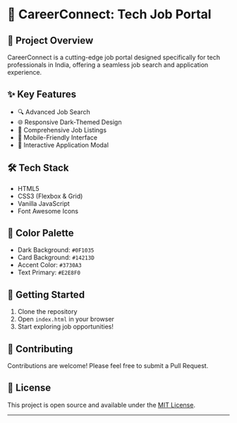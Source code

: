 # 🌟 CareerConnect: Tech Job Portal

## 🚀 Project Overview

CareerConnect is a cutting-edge job portal designed specifically for tech professionals in India, offering a seamless job search and application experience.

## ✨ Key Features

- 🔍 Advanced Job Search
- 🌐 Responsive Dark-Themed Design
- 💼 Comprehensive Job Listings
- 📱 Mobile-Friendly Interface
- 🚦 Interactive Application Modal

## 🛠 Tech Stack

- HTML5
- CSS3 (Flexbox & Grid)
- Vanilla JavaScript
- Font Awesome Icons

## 🌈 Color Palette

- Dark Background: `#0F1035`
- Card Background: `#14213D`
- Accent Color: `#3730A3`
- Text Primary: `#E2E8F0`

## 🚀 Getting Started

1. Clone the repository
2. Open `index.html` in your browser
3. Start exploring job opportunities!

## 🤝 Contributing

Contributions are welcome! Please feel free to submit a Pull Request.

## 📄 License

This project is open source and available under the [MIT License](LICENSE).

---

